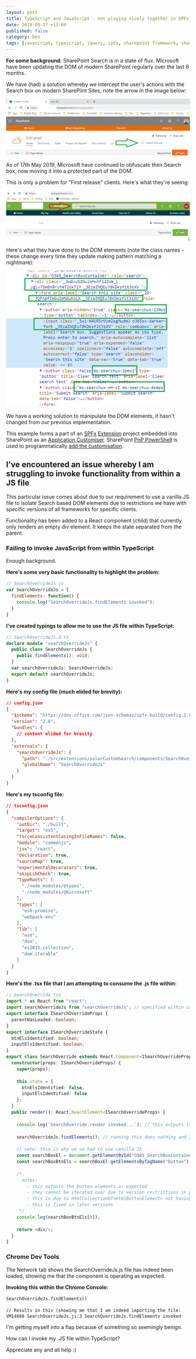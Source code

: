 ```yaml
---
layout: post
title: TypeScript and JavaScript - not playing nicely together in SPFx React
date: 2019-05-17 +13:00
published: false
category: Dev
tags: [javascript, typescript, jquery, spfx, sharepoint framework, sharepoint, react]
---
```


**For some background**: SharePoint Search is in a state of flux. Microsoft have been updating the DOM of modern SharePoint regularly over the last 6 months.

We have (had) a solution whereby we intercept the user's actions with the Search box on modern SharePiint Sites, note the arrow in the image below:

![SharePoint Modern Search - the old UX](/img/SearchAndTypeScript01.png)

As of 17th May 2019, Microsoft have continued to obfuscate their Search box, now moving it into a protected part of the DOM.

This is only a problem for "First release" clients. Here's what they're seeing:

![SharePoint Modern Search - the updated UX](/img/SearchAndTypeScript02.png)

Here's what they have done to the DOM elements (note the class names - these change every time they update making pattern matching a nightmare):

![SharePoint Modern Search - the updated DOM](/img/SearchAndTypeScript05.png)

We have a working solution to manipulate the DOM elements, it hasn't changed from our previous implementation.

This example forms a part of an [SPFx](https://docs.microsoft.com/en-us/sharepoint/dev/spfx/sharepoint-framework-overview) [Extension](https://docs.microsoft.com/en-us/sharepoint/dev/spfx/extensions/overview-extensions) project embedded into SharePoint as an [Application Customiser](https://docs.microsoft.com/en-us/sharepoint/dev/spfx/extensions/get-started/using-page-placeholder-with-extensions). SharePoint [PnP PowerShell](https://docs.microsoft.com/en-us/powershell/module/sharepoint-pnp/?view=sharepoint-ps) is used to programmatically [add the customisation](https://docs.microsoft.com/en-us/powershell/module/sharepoint-pnp/add-pnpcustomaction?view=sharepoint-ps).

## I've encountered an issue whereby I am struggling to invoke functionality from within a JS file

This particular issue comes about due to our requirement to use a vanilla JS file to isolate Search based DOM elements due to restrictions we have with specific versions of all frameworks for specific clients.

Functionality has been added to a React component (child) that currently only renders an empty div element. It keeps the state separated from the parent.

### Failing to invoke JavaScript from within TypeScript

Enough background.

**Here's some very basic functionality to highlight the problem:**

~~~js
// SearchOverrideJs.js
var SearchOverrideJs = {
  findElements: function() {
    console.log("SearchOverrideJs.findElements invoked");
  }
}
~~~

**I've created typings to allow me to use the JS file within TypeScript:**

~~~ts
// SearchOverrideJs.d.ts
declare module "searchOverrideJs" {
  public class SearchOverrideJs {
    public findElements(): void;
  }
  var searchOverrideJs: SearchOverrideJs;
  export default searchOverrideJs;
}
~~~

**Here's my config file (much elided for brevity):**

~~~json
// config.json
{
  "$schema": "https://dev.office.com/json-schemas/spfx-build/config.2.0.schema.json",
  "version": "2.0",
  "bundles": {
    // content elided for brevity
  },
  "externals": {
    "searchOverrideJs": {
      "path": "./src/extensions/solarCustomSearch/components/SearchOverrideJs.js",
      "globalName": "SearchOverrideJs"
    }
  }
}
~~~

**Here's my tsconfig file:**

~~~json
// tsconfig.json
{
  "compilerOptions": {
    "outDir": "./built",
    "target": "es5",
    "forceConsistentCasingInFileNames": false,
    "module": "commonjs",
    "jsx": "react",
    "declaration": true,
    "sourceMap": true,
    "experimentalDecorators": true,
    "skipLibCheck": true,
    "typeRoots": [
      "./node_modules/@types",
      "./node_modules/@microsoft"
    ],
    "types": [
      "es6-promise",
      "webpack-env"
    ],
    "lib": [
      "es6",
      "dom",
      "es2015.collection",
      "dom.iterable"
    ]
  }
}
~~~

**Here's the .tsx file that I am attempting to consume the .js file within:**

~~~ts
// SearchOverride.tsx
import * as React from "react";
import searchOverrideJs from "searchOverrideJs"; // specified within config.json
export interface ISearchOverrideProps {
  parentHasLoaded: boolean;
}
export interface ISearchOverrideState {
  btnElsIdentified: boolean;
  inputElsIdentified: boolean;
}
export class SearchOverride extends React.Component<ISearchOverrideProps, ISearchOverrideState> {
  constructor(props: ISearchOverrideProps) {
    super(props);

    this.state = {
      btnElsIdentified: false,
      inputElsIdentified: false
    };
  }
  public render(): React.ReactElement<ISearchOverrideProps> {

    console.log(`SearchOverride.render invoked...`); // this outputs to the console as expected

    searchOverrideJs.findElements(); // running this does nothing and I cannot figure out why
    
    // note: this is why we've had to use vanilla JS
    const searchBoxEl = document.getElementById("O365_SearchBoxContainer");
    const searchBoxBtnEls = searchBoxEl.getElementsByTagName("button");
    
    /*
      notes:
        - this outputs the button elements as expected
        - they cannot be iterated over due to version restrictions in place
        - this is due to HtmlCollectionOf<HtmlButtonElement> not having the expected properties available
        - this is fixed in later versions
     */
    console.log(searchBoxBtnEls[0]);

    return <div/>;
  }
}  
~~~

### Chrome Dev Tools

The Network tab shows the SearchOverrideJs.js file has indeed been loaded, showing me that the component is operating as expected.

**Invoking this within the Chrome Console:**

~~~text
SearchOverrideJs.findElements()

// Results in this (showing me that I am indeed importing the file:
VM14888 SearchOverrideJs.js:3 SearchOverrideJs.findElements invoked
~~~

I'm getting myself into a flap because of something so seemingly benign.

How can I invoke my .JS file within TypeScript?

Appreciate any and all help :)
